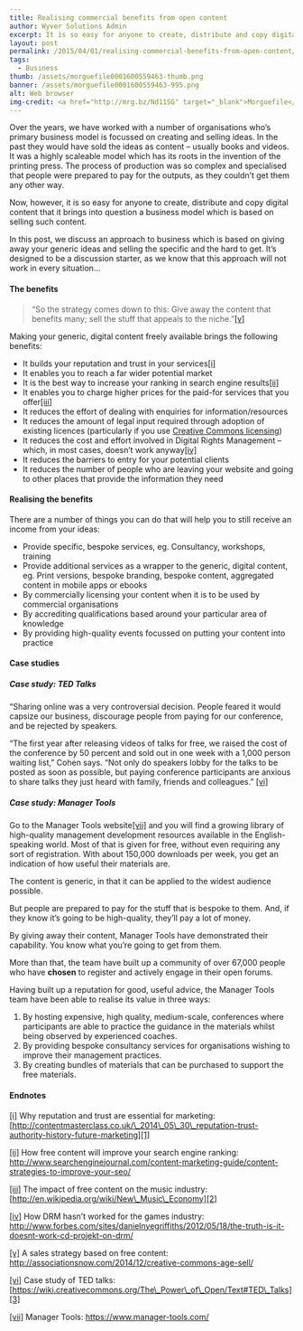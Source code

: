 ```yaml
---
title: Realising commercial benefits from open content
author: Wyver Solutions Admin
excerpt: It is so easy for anyone to create, distribute and copy digital content that it brings into question a business model which is based on selling such content. In this post we explore an approach based on giving away generic, digital content and selling specific services.
layout: post
permalink: /2015/04/01/realising-commercial-benefits-from-open-content/
tags:
  - Business
thumb: /assets/morguefile0001600559463-thumb.png
banner: /assets/morguefile0001600559463-995.png
alt: Web browser
img-credit: <a href="http://mrg.bz/Nd11SG" target="_blank">Morguefile</a>
---
```

Over the years, we have worked with a number of organisations who&#8217;s primary business model is focussed on creating and selling ideas. In the past they would have sold the ideas as content &#8211; usually books and videos. It was a highly scaleable model which has its roots in the invention of the printing press. The process of production was so complex and specialised that people were prepared to pay for the outputs, as they couldn&#8217;t get them any other way.

Now, however, it is so easy for anyone to create, distribute and copy digital content that it brings into question a business model which is based on selling such content.

In this post, we discuss an approach to business which is based on giving away your generic ideas and selling the specific and the hard to get. It&#8217;s designed to be a discussion starter, as we know that this approach will not work in every situation&#8230;

#### The benefits

> “So the strategy comes down to this: Give away the content that benefits many; sell the stuff that appeals to the niche.”<a href="#_edn5" name="_ednref5">[v]</a>

Making your generic, digital content freely available brings the following benefits:

  * It builds your reputation and trust in your services<a href="#_edn1" name="_ednref1">[i]</a>
  * It enables you to reach a far wider potential market
  * It is the best way to increase your ranking in search engine results<a href="#_edn2" name="_ednref2">[ii]</a>
  * It enables you to charge higher prices for the paid-for services that you offer<a href="#_edn3" name="_ednref3">[iii]</a>
  * It reduces the effort of dealing with enquiries for information/resources
  * It reduces the amount of legal input required through adoption of existing licences (particularly if you use <a href="http://creativecommons.org/licenses/" target="_blank">Creative Commons licensing</a>)
  * It reduces the cost and effort involved in Digital Rights Management – which, in most cases, doesn’t work anyway<a href="#_edn4" name="_ednref4">[iv]</a>
  * It reduces the barriers to entry for your potential clients
  * It reduces the number of people who are leaving your website and going to other places that provide the information they need

#### Realising the benefits

There are a number of things you can do that will help you to still receive an income from your ideas:

  * Provide specific, bespoke services, eg. Consultancy, workshops, training
  * Provide additional services as a wrapper to the generic, digital content, eg. Print versions, bespoke branding, bespoke content, aggregated content in mobile apps or ebooks
  * By commercially licensing your content when it is to be used by commercial organisations
  * By accrediting qualifications based around your particular area of knowledge
  * By providing high-quality events focussed on putting your content into practice

#### Case studies

##### Case study: TED Talks

“Sharing online was a very controversial decision. People feared it would capsize our business, discourage people from paying for our conference, and be rejected by speakers.

“The first year after releasing videos of talks for free, we raised the cost of the conference by 50 percent and sold out in one week with a 1,000 person waiting list,” Cohen says. “Not only do speakers lobby for the talks to be posted as soon as possible, but paying conference participants are anxious to share talks they just heard with family, friends and colleagues.” <a href="#_edn6" name="_ednref6">[vi]</a>

##### Case study: Manager Tools

Go to the Manager Tools website<a href="#_edn7" name="_ednref7">[vii]</a> and you will find a growing library of high-quality management development resources available in the English-speaking world. Most of that is given for free, without even requiring any sort of registration. With about 150,000 downloads per week, you get an indication of how useful their materials are.

The content is generic, in that it can be applied to the widest audience possible.

But people are prepared to pay for the stuff that is bespoke to them. And, if they know it’s going to be high-quality, they’ll pay a lot of money.

By giving away their content, Manager Tools have demonstrated their capability. You know what you’re going to get from them.

More than that, the team have built up a community of over 67,000 people who have **chosen** to register and actively engage in their open forums.

Having built up a reputation for good, useful advice, the Manager Tools team have been able to realise its value in three ways:

  1. By hosting expensive, high quality, medium-scale, conferences where participants are able to practice the guidance in the materials whilst being observed by experienced coaches.
  2. By providing bespoke consultancy services for organisations wishing to improve their management practices.
  3. By creating bundles of materials that can be purchased to support the free materials.

#### Endnotes

<a href="#_ednref1" name="_edn1">[i]</a> Why reputation and trust are essential for marketing: [http://contentmasterclass.co.uk/\_2014\_05\_30\_reputation-trust-authority-history-future-marketing][1]

<a href="#_ednref2" name="_edn2">[ii]</a> How free content will improve your search engine ranking: <http://www.searchenginejournal.com/content-marketing-guide/content-strategies-to-improve-your-seo/>

<a href="#_ednref3" name="_edn3">[iii]</a> The impact of free content on the music industry: [http://en.wikipedia.org/wiki/New\_Music\_Economy][2]

<a href="#_ednref4" name="_edn4">[iv]</a> How DRM hasn’t worked for the games industry: <http://www.forbes.com/sites/danielnyegriffiths/2012/05/18/the-truth-is-it-doesnt-work-cd-projekt-on-drm/>

<a href="#_ednref5" name="_edn5">[v]</a> A sales strategy based on free content: <http://associationsnow.com/2014/12/creative-commons-age-sell/>

<a href="#_ednref6" name="_edn6">[vi]</a> Case study of TED talks: [https://wiki.creativecommons.org/The\_Power\_of\_Open/Text#TED\_Talks][3]

<a href="#_ednref7" name="_edn7">[vii]</a> Manager Tools: <https://www.manager-tools.com/>

 [1]: http://contentmasterclass.co.uk/_2014_05_30_reputation-trust-authority-history-future-marketing
 [2]: http://en.wikipedia.org/wiki/New_Music_Economy
 [3]: https://wiki.creativecommons.org/The_Power_of_Open/Text#TED_Talks
